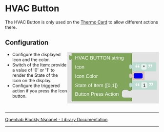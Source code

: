 # HVAC Button

The HVAC Button is only used on the [Thermo Card](blockLibrary_nspanel_cards_cardThermo.md) to allow different actions there.

## Configuration

[<img src="img/blockLibrary_nspanel_helpers_hvacButton.png" align="right" width="300">](img/blockLibrary_nspanel_helpers_hvacButton.png)

- Configure the displayed Icon and the color.
- Switch of the Item: provide a value of '0' or '1' to render the State of the Icon on the display.
- Configure the triggered action if you press the Icon button.

<br clear="right"/>

---

[Openhab Blockly Nspanel - Library Documentation](README.md)

---
